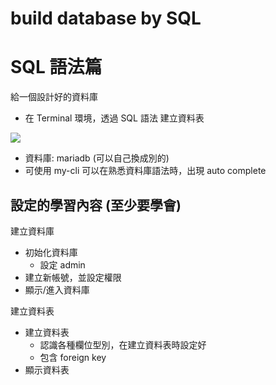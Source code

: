 # build database by SQL 

# SQL 語法篇

給一個設計好的資料庫

- 在 Terminal 環境，透過 SQL 語法 建立資料表

![](https://hackmd.io/_uploads/ryiZqlMih.png)

- 資料庫: mariadb (可以自己換成別的)
- 可使用 my-cli 可以在熟悉資料庫語法時，出現 auto complete

## 設定的學習內容 (至少要學會)

建立資料庫

- 初始化資料庫
  - 設定 admin
- 建立新帳號，並設定權限
- 顯示/進入資料庫

建立資料表

- 建立資料表
  - 認識各種欄位型別，在建立資料表時設定好
  - 包含 foreign key
- 顯示資料表
